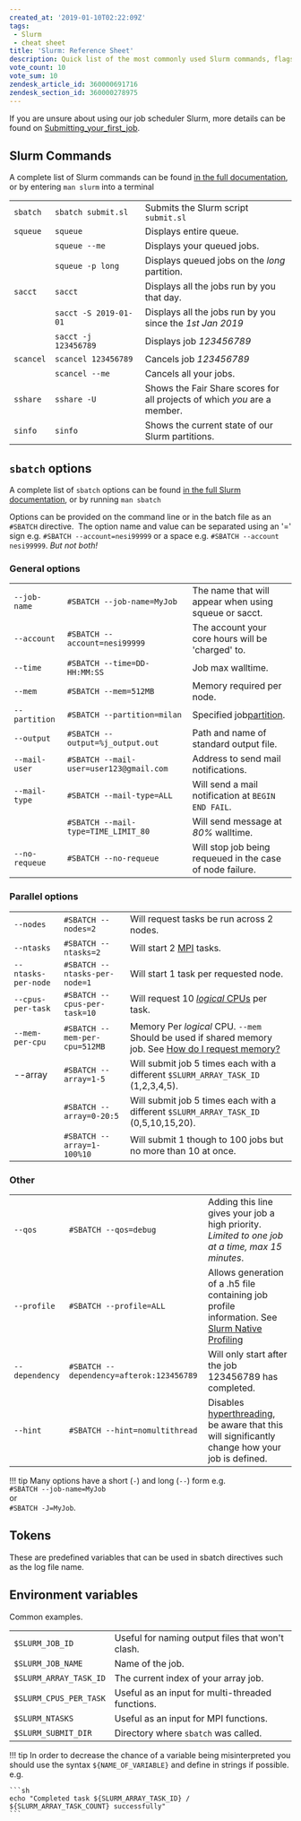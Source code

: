 ```yaml
---
created_at: '2019-01-10T02:22:09Z'
tags: 
 - Slurm
 - cheat sheet
title: 'Slurm: Reference Sheet'
description: Quick list of the most commonly used Slurm commands, flags, and environment variables.
vote_count: 10
vote_sum: 10
zendesk_article_id: 360000691716
zendesk_section_id: 360000278975
---
```


If you are unsure about using our job scheduler Slurm, more details can
be found on [Submitting_your_first_job](../../Getting_Started/Next_Steps/Submitting_your_first_job.md).

## Slurm Commands

A complete list of Slurm commands can be found [in the full documentation](https://slurm.schedmd.com/man_index.html), or by entering `man slurm` into a terminal

|           |                       |                                                                          |
| --------- | --------------------- | ------------------------------------------------------------------------ |
| `sbatch`  | `sbatch submit.sl`    | Submits the Slurm script `submit.sl`                                      |
| `squeue`  | `squeue`              | Displays entire queue.                                                   |
|           | `squeue --me`         | Displays your queued jobs.                                               |
|           | `squeue -p long`      | Displays queued jobs on the *long* partition.                             |
| `sacct`   | `sacct`               | Displays all the jobs run by you that day.                               |
|           | `sacct -S 2019-01-01` | Displays all the jobs run by you since the *1st Jan 2019*                 |
|           | `sacct -j 123456789`  | Displays job *123456789*                                                  |
| `scancel` | `scancel 123456789`   | Cancels job *123456789*                                                   |
|           | `scancel --me`        | Cancels all your jobs.                                                   |
| `sshare`  | `sshare -U`           | Shows the Fair Share scores for all projects of which *you* are a member. |
| `sinfo`   | `sinfo`               | Shows the current state of our Slurm partitions.                         |

## `sbatch` options

A complete list of `sbatch` options can be found
[in the full Slurm documentation](https://slurm.schedmd.com/sbatch.html), or by running `man sbatch`

Options can be provided on the command line or in the batch file as an
`#SBATCH` directive.  The option name and value can be separated using
an '=' sign e.g. `#SBATCH --account=nesi99999` or a space e.g.
`#SBATCH --account nesi99999`. *But not both!*

### General options

| | | |
| -- | -- | -- |
| `--job-name`   | `#SBATCH --job-name=MyJob`              | The name that will appear when using squeue or sacct.                                                           |
| `--account`    | `#SBATCH --account=nesi99999`           | The account your core hours will be 'charged' to.                                                               |
| `--time`       | `#SBATCH --time=DD-HH:MM:SS`            | Job max walltime.                                                                                               |
| `--mem`        | `#SBATCH --mem=512MB`                   | Memory required per node.                                                                                       |
| `--partition`  | `#SBATCH --partition=milan`              | Specified job[partition](../../Scientific_Computing/Batch_Computing/Mahuika_Slurm_Partitions.md). |
| `--output`     | `#SBATCH --output=%j_output.out`        | Path and name of standard output file.                                                                          |
| `--mail-user`  | `#SBATCH --mail-user=user123@gmail.com` | Address to send mail notifications.                                                                             |
| `--mail-type`  | `#SBATCH --mail-type=ALL`               | Will send a mail notification at `BEGIN END FAIL`.                                                            |
|                  | `#SBATCH --mail-type=TIME_LIMIT_80`     | Will send message at *80%* walltime.                                                                           |
| `--no-requeue` | `#SBATCH --no-requeue`                  | Will stop job being requeued in the case of node failure.                                                       |

### Parallel options

|                       |                                  |                                                                                                                         |
| --------------------- | -------------------------------- | ----------------------------------------------------------------------------------------------------------------------- |
| `--nodes`           | ``#SBATCH --nodes=2``            | Will request tasks be run across 2 nodes.                                                                               |
| `--ntasks`          | ``#SBATCH --ntasks=2 ``          | Will start 2 [MPI](../../Getting_Started/Next_Steps/Parallel_Execution.md) tasks.                                           |
| `--ntasks-per-node` | `#SBATCH --ntasks-per-node=1` | Will start 1 task per requested node.                                                                                   |
| `--cpus-per-task`   | `#SBATCH --cpus-per-task=10`  | Will request 10 [*logical* CPUs](../../Scientific_Computing/Batch_Computing/Hyperthreading.md) per task. |
| `--mem-per-cpu`     | `#SBATCH --mem-per-cpu=512MB` | Memory Per *logical* CPU. `--mem`  Should be used if shared memory job. See [How do I request memory?](../../General/FAQs/How_do_I_request_memory.md) |
| --array | `#SBATCH --array=1-5` | Will submit job 5 times each with a different `$SLURM_ARRAY_TASK_ID` (1,2,3,4,5). |
| | `#SBATCH --array=0-20:5` | Will submit job 5 times each with a different `$SLURM_ARRAY_TASK_ID` (0,5,10,15,20). |
| | `#SBATCH --array=1-100%10` | Will submit 1 though to 100 jobs but no more than 10 at once. |

### Other

|    |    |    |
| -- | -- | -- |
| `--qos` | `#SBATCH --qos=debug` | Adding this line gives your job a high priority. *Limited to one job at a time, max 15 minutes*. |
| `--profile` | `#SBATCH --profile=ALL` | Allows generation of a .h5 file containing job profile information. See [Slurm Native Profiling](../../Scientific_Computing/Profiling_and_Debugging/Slurm_Native_Profiling.md) |
| `--dependency` | `#SBATCH --dependency=afterok:123456789` | Will only start after the job 123456789 has completed. |
| `--hint` | `#SBATCH --hint=nomultithread` | Disables [hyperthreading](../../Scientific_Computing/Batch_Computing/Hyperthreading.md), be aware that this will significantly change how your job is defined. |

!!! tip
     Many options have a short (`-`) and long (`--`) form e.g.  
     `#SBATCH --job-name=MyJob`  
     or  
     `#SBATCH -J=MyJob`.

## Tokens

These are predefined variables that can be used in sbatch directives
such as the log file name.

## Environment variables

Common examples.

|                          |                                                  |
| ------------------------ | ------------------------------------------------ |
| `$SLURM_JOB_ID`        | Useful for naming output files that won't clash. |
| `$SLURM_JOB_NAME`      | Name of the job.                                 |
| `$SLURM_ARRAY_TASK_ID` | The current index of your array job.             |
| `$SLURM_CPUS_PER_TASK` | Useful as an input for multi-threaded functions. |
| `$SLURM_NTASKS`        | Useful as an input for MPI functions.            |
| `$SLURM_SUBMIT_DIR`    | Directory where `sbatch` was called.           |

!!! tip
     In order to decrease the chance of a variable being misinterpreted you
     should use the syntax `${NAME_OF_VARIABLE}` and define in strings if
     possible. e.g.

    ```sh
    echo "Completed task ${SLURM_ARRAY_TASK_ID} / ${SLURM_ARRAY_TASK_COUNT} successfully"
    ```

